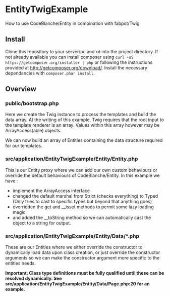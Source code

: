 EntityTwigExample
=================

How to use CodeBlanche/Entity in combination with fabpot/Twig

Install
-------

Clone this repository to your server/pc and ```cd``` into the project directory. If not already available you can install composer using ```curl -sS https://getcomposer.org/installer | php``` or following the instructions provided at http://getcomposer.org/download/. Install the necessary dependancies with ```composer.phar install```.


Overview
--------

### public/bootstrap.php

Here we create the Twig instance to process the templates and build the data array. At the writing of this example, Twig requires that the root input to the template renderer is an array. Values within this array however may be ArrayAccess(able) objects.

We can now build an array of Entities containing the data structure required for our templates.

### src/application/EntityTwigExample/Entity/Entity.php

This is our Entity proxy where we can add our own custom behaviours or override the default behaviours of CodeBlanche/Entity. In this example we have : 
* implement the ArrayAccess interface
* changed the default marshal from Strict (checks everything) to Typed (Only tries to cast to specific types but beyond that anything goes)
* overridden the get and __isset methods to permit some lazy loading magic
* and added the __toString method so we can automatically cast the object to a string for output.

### src/application/EntityTwigExample/Entity/Data/*.php

These are our Entities where we either override the constructor to dynamically load data upon class creation, or just override the constructor arguments so we can make the constructor argument more specific to the entities needs.

**Important: Class type definitions must be fully qualified until these can be resolved dynamically. See src/application/EntityTwigExample/Entity/Data/Page.php:20 for an example.**
